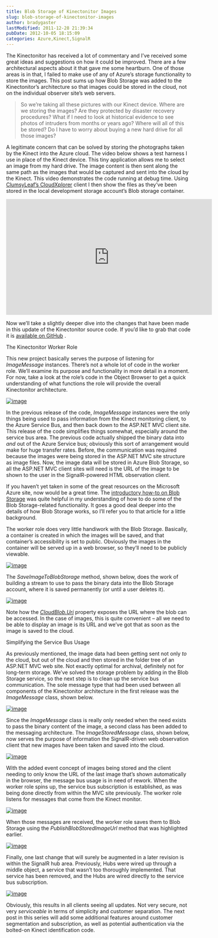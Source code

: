 ```yaml
---
title: Blob Storage of Kinectonitor Images
slug: blob-storage-of-kinectonitor-images
author: bradygaster
lastModified: 2011-12-28 21:39:34
pubDate: 2012-10-05 18:15:09
categories: Azure,Kinect,SignalR
---
```


<p>The Kinectonitor has received a lot of commentary and I&#x2019;ve received some great ideas and suggestions on how it could be improved. There are a few architectural aspects about it that gave me some heartburn. One of those areas is in that, I failed to make
  use of any of Azure&#x2019;s storage functionality to store the images. This post sums up how Blob Storage was added to the Kinectonitor&#x2019;s architecture so that images could be stored in the cloud, not on the individual observer site&#x2019;s web servers. </p>
<blockquote>
  <p>
    So we&#x2019;re taking all these pictures with our Kinect device. Where are we storing the images? Are they protected by disaster recovery procedures? What if I need to look at historical evidence to see photos of intruders from months or years ago? Where
      will all of this be stored? Do I have to worry about buying a new hard drive for all those images?
  </p>
</blockquote>
<p>A legitimate concern that can be solved by storing the photographs taken by the Kinect into the Azure cloud. The video below shows a test harness I use in place of the Kinect device. This tiny application allows me to select an image from my hard drive.
  The image content is then sent along the same path as the images that would be captured and sent into the cloud by the Kinect. This video demonstrates the code running at debug time. Using
  <a href="http://clumsyleaf.com/products/cloudxplorer">ClumsyLeaf&#x2019;s CloudXplorer</a>  client I then show the files as they&#x2019;ve been stored in the local development storage account&#x2019;s Blob storage container. </p>
<iframe height="315" src="http://www.youtube.com/embed/XYwdbn0D5Fk" frameborder="0" width="560" allowfullscreen></iframe>
<p>Now we&#x2019;ll take a slightly deeper dive into the changes that have been made in this update of the Kinectonitor source code. If you&#x2019;d like to grab that code it is
  <a title="The Kinectonitor Source on GitHub" href="https://github.com/bradygaster/Kinectonitor">available on GitHub</a> .</p>
The Kinectonitor Worker Role
<p>This new project basically serves the purpose of listening for <em>ImageMessage</em>  instances. There&#x2019;s not a whole lot of code in the worker role. We&#x2019;ll examine its purpose and functionality in more detail in a moment. For now, take a look at the role&#x2019;s
  code in the Object Browser to get a quick understanding of what functions the role will provide the overall Kinectonitor architecture. </p>
<p>
  <a href="/Media/Default/Windows-Live-Writer/Improving-the-Kinectonitor-using-Blob-St_D1B1/image_4.png">
    <img alt="image" src="/posts/blob-storage-of-kinectonitor-images/media/image_thumb_1.png">
  </a> 
</p>
<p>In the previous release of the code, <em>ImageMessage </em> instances were the only things being used to pass information from the Kinect monitoring client, to the Azure Service Bus, and then back down to the ASP.NET MVC client site. This release of the
  code simplifies things somewhat, especially around the service bus area. The previous code actually shipped the binary data into <em>and </em> out of the Azure Service bus; obviously this sort of arrangement would make for huge transfer rates. Before,
  the communication was required because the images were being stored in the ASP.NET MVC site structure as image files. Now, the image data will be stored in Azure Blob Storage, so all the ASP.NET MVC client sites will need is the URL of the image to
  be shown to the user in the SignalR-powered HTML observation client. </p>
<p>If you haven&#x2019;t yet taken in some of the great resources on the Microsoft Azure site, now would be a great time. The
  <a title="How to use the Blob Storage Service" href="http://www.windowsazure.com/en-us/develop/net/how-to-guides/blob-storage/">introductory how-to on Blob Storage</a>  was quite helpful in my understanding of how to do some of the Blob Storage-related functionality. It goes a good deal deeper into the details of how Blob Storage works, so I&#x2019;ll refer you to that article for a
  little background.</p>
<p>The worker role does very little handiwork with the Blob Storage. Basically, a container is created in which the images will be saved, and that container&#x2019;s accessibility is set to public. Obviously the images in the container will be served up in a web
  browser, so they&#x2019;ll need to be publicly viewable. </p>
<p>
  <a href="/Media/Default/Windows-Live-Writer/Improving-the-Kinectonitor-using-Blob-St_D1B1/image_6.png">
    <img alt="image" src="/posts/blob-storage-of-kinectonitor-images/media/image_thumb_2.png">
  </a> 
</p>
<p>The <em>SaveImageToBlobStorage</em>  method, shown below, does the work of building a stream to use to pass the binary data into the Blob Storage account, where it is saved permanently (or until a user deletes it). </p>
<p>
  <a href="/Media/Default/Windows-Live-Writer/Improving-the-Kinectonitor-using-Blob-St_D1B1/image_8.png">
    <img alt="image" src="/posts/blob-storage-of-kinectonitor-images/media/image_thumb_3.png">
  </a> 
</p>
<p>Note how the <em><a title="MSDN Documentation on the CloudBlob.Uri Property" href="http://msdn.microsoft.com/en-us/library/windowsazure/microsoft.windowsazure.storageclient.cloudblob.uri.aspx">CloudBlob.Uri</a>  </em> property exposes the
  URL where the blob can be accessed. In the case of images, this is quite convenient &#x2013; all we need to be able to display an image is its URL and we&#x2019;ve got that as soon as the image is saved to the cloud. </p>
Simplifying the Service Bus Usage
<p>As previously mentioned, the image data had been getting sent not only <em>to </em> the cloud, but out of the cloud and then stored in the folder tree of an ASP.NET MVC web site. Not exactly optimal for archival, definitely not for long-term storage. We&#x2019;ve
  solved the storage problem by adding in the Blob Storage service, so the next step is to clean up the service bus communication. The sole message type that had been used between all components of the Kinectonitor architecture in the first release was
  the <em>ImageMessage </em> class, shown below. </p>
<p>
  <a href="/Media/Default/Windows-Live-Writer/Improving-the-Kinectonitor-using-Blob-St_D1B1/image_10.png">
    <img alt="image" src="/posts/blob-storage-of-kinectonitor-images/media/image_thumb_4.png">
  </a> 
</p>
<p>Since the <em>ImageMessage</em>  class is really only needed when the need exists to pass the binary content of the image, a second class has been added to the messaging architecture. The <em>ImageStoredMessage</em>  class, shown below, now serves the purpose
  of information the SignalR-driven web observation client that new images have been taken and saved into the cloud. </p>
<p>
  <a href="/Media/Default/Windows-Live-Writer/Improving-the-Kinectonitor-using-Blob-St_D1B1/image_12.png">
    <img alt="image" src="/posts/blob-storage-of-kinectonitor-images/media/image_thumb_5.png">
  </a> 
</p>
<p>With the added event concept of images being stored and the client needing to only know the URL of the last image that&#x2019;s shown automatically in the browser, the message bus usage is in need of rework. When the worker role spins up, the service bus subscription
  is established, as was being done directly from within the MVC site previously. The worker role listens for messages that come from the Kinect monitor.</p>
<p>
  <a href="/Media/Default/Windows-Live-Writer/Improving-the-Kinectonitor-using-Blob-St_D1B1/image_14.png">
    <img alt="image" src="/posts/blob-storage-of-kinectonitor-images/media/image_thumb_6.png">
  </a> 
</p>
<p>When those messages are received, the worker role saves them to Blob Storage using the <em>PublishBlobStoredImageUrl</em>  method that was highlighted earlier. </p>
<p>
  <a href="/Media/Default/Windows-Live-Writer/Improving-the-Kinectonitor-using-Blob-St_D1B1/image_16.png">
    <img alt="image" src="/posts/blob-storage-of-kinectonitor-images/media/image_thumb_7.png">
  </a> 
</p>
<p>Finally, one last change that will surely be augmented in a later revision is within the SignalR hub area. Previously, Hubs were wired up through a middle object, a service that wasn&#x2019;t too thoroughly implemented. That service has been removed, and the
  Hubs are wired directly to the service bus subscription. </p>
<p>
  <a href="/Media/Default/Windows-Live-Writer/Improving-the-Kinectonitor-using-Blob-St_D1B1/image_18.png">
    <img alt="image" src="/posts/blob-storage-of-kinectonitor-images/media/image_thumb_8.png">
  </a> 
</p>
<p>Obviously, this results in all clients seeing all updates. Not very secure, not very <em>serviceable </em> in terms of simplicity and customer separation. The next post in this series will add some additional features around customer segmentation and subscription,
  as well as potential authentication via the bolted-on Kinect identification code. </p>
